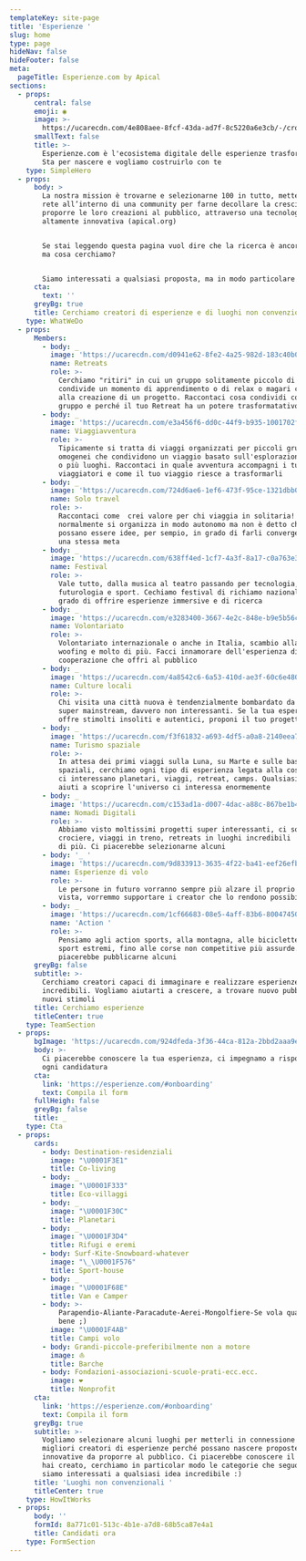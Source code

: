 ```yaml
---
templateKey: site-page
title: 'Esperienze '
slug: home
type: page
hideNav: false
hideFooter: false
meta:
  pageTitle: Esperienze.com by Apical
sections:
  - props:
      central: false
      emoji: ◉
      image: >-
        https://ucarecdn.com/4e808aee-8fcf-43da-ad7f-8c5220a6e3cb/-/crop/1110x1234/122,408/-/preview/
      smallText: false
      title: >-
        Esperienze.com è l'ecosistema digitale delle esperienze trasformative.
        Sta per nascere e vogliamo costruirlo con te
    type: SimpleHero
  - props:
      body: >
        La nostra mission è trovarne e selezionarne 100 in tutto, metterli in
        rete all’interno di una community per farne decollare la crescita e
        proporre le loro creazioni al pubblico, attraverso una tecnologia
        altamente innovativa (apical.org)


        Se stai leggendo questa pagina vuol dire che la ricerca è ancora aperta,
        ma cosa cerchiamo?


        Siamo interessati a qualsiasi proposta, ma in modo particolare a queste:
      cta:
        text: ''
      greyBg: true
      title: Cerchiamo creatori di esperienze e di luoghi non convenzionali
    type: WhatWeDo
  - props:
      Members:
        - body: _
          image: 'https://ucarecdn.com/d0941e62-8fe2-4a25-982d-183c40b0a0d6/'
          name: Retreats
          role: >-
            Cerchiamo "ritiri" in cui un gruppo solitamente piccolo di persone
            condivide un momento di apprendimento o di relax o magari collabora
            alla creazione di un progetto. Raccontaci cosa condividi con il tuo
            gruppo e perché il tuo Retreat ha un potere trasformatativo
        - body: _
          image: 'https://ucarecdn.com/e3a456f6-dd0c-44f9-b935-1001702f4ab6/'
          name: Viaggiavventura
          role: >-
            Tipicamente si tratta di viaggi organizzati per piccoli gruppi
            omogenei che condividono un viaggio basato sull'esplorazione di uno
            o più luoghi. Raccontaci in quale avventura accompagni i tuoi
            viaggiatori e come il tuo viaggio riesce a trasformarli
        - body: _
          image: 'https://ucarecdn.com/724d6ae6-1ef6-473f-95ce-1321dbb042e0/'
          name: Solo travel
          role: >-
            Raccontaci come  crei valore per chi viaggia in solitaria! Chi li fa
            normalmente si organizza in modo autonomo ma non è detto che non ci
            possano essere idee, per sempio, in grado di farli convergere verso
            una stessa meta
        - body: _
          image: 'https://ucarecdn.com/638ff4ed-1cf7-4a3f-8a17-c0a763e3aaa0/'
          name: Festival
          role: >-
            Vale tutto, dalla musica al teatro passando per tecnologia,
            futurologia e sport. Cechiamo festival di richiamo nazionale in
            grado di offrire esperienze immersive e di ricerca
        - body: _
          image: 'https://ucarecdn.com/e3283400-3667-4e2c-848e-b9e5b56c4b98/'
          name: Volontariato
          role: >-
            Volontariato internazionale o anche in Italia, scambio alla pari,
            woofing e molto di più. Facci innamorare dell'esperienza di
            cooperazione che offri al pubblico
        - body: _
          image: 'https://ucarecdn.com/4a8542c6-6a53-410d-ae3f-60c6e480c594/'
          name: Culture locali
          role: >-
            Chi visita una città nuova è tendenzialmente bombardato da offerte
            super mainstream, davvero non interessanti. Se la tua esperienza
            offre stimolti insoliti e autentici, proponi il tuo progetto  
        - body: _
          image: 'https://ucarecdn.com/f3f61832-a693-4df5-a0a8-2140eea7d918/'
          name: Turismo spaziale
          role: >-
            In attesa dei primi viaggi sulla Luna, su Marte e sulle basi
            spaziali, cerchiamo ogni tipo di esperienza legata alla cosmologia,
            ci interessano planetari, viaggi, retreat, camps. Qualsiasi cosa che
            aiuti a scoprire l'universo ci interessa enormemente
        - body: _
          image: 'https://ucarecdn.com/c153ad1a-d007-4dac-a88c-867be1b4659c/'
          name: Nomadi Digitali
          role: >-
            Abbiamo visto moltissimi progetti super interessanti, ci sono
            crociere, viaggi in treno, retreats in luoghi incredibili  e molto
            di più. Ci piacerebbe selezionarne alcuni 
        - body: '_ '
          image: 'https://ucarecdn.com/9d833913-3635-4f22-ba41-eef26efb277e/'
          name: Esperienze di volo
          role: >-
            Le persone in futuro vorranno sempre più alzare il proprio punto di
            vista, vorremmo supportare i creator che lo rendono possibile
        - body: _
          image: 'https://ucarecdn.com/1cf66683-08e5-4aff-83b6-800474504d64/'
          name: 'Action '
          role: >-
            Pensiamo agli action sports, alla montagna, alle biciclette e agli
            sport estremi, fino alle corse non competitive più assurde. Ci
            piacerebbe pubblicarne alcuni
      greyBg: false
      subtitle: >-
        Cerchiamo creatori capaci di immaginare e realizzare esperienze
        incredibili. Vogliamo aiutarti a crescere, a trovare nuovo pubblico e
        nuovi stimoli
      title: Cerchiamo esperienze
      titleCenter: true
    type: TeamSection
  - props:
      bgImage: 'https://ucarecdn.com/924dfeda-3f36-44ca-812a-2bbd2aaa9eaa/'
      body: >-
        Ci piacerebbe conoscere la tua esperienza, ci impegnamo a rispondere a
        ogni candidatura
      cta:
        link: 'https://esperienze.com/#onboarding'
        text: Compila il form
      fullHeigh: false
      greyBg: false
      title: _
    type: Cta
  - props:
      cards:
        - body: Destination-residenziali
          image: "\U0001F3E1"
          title: Co-living
        - body: _
          image: "\U0001F333"
          title: Eco-villaggi
        - body: _
          image: "\U0001F30C"
          title: Planetari
        - body: _
          image: "\U0001F3D4"
          title: Rifugi e eremi
        - body: Surf-Kite-Snowboard-whatever
          image: "\_\U0001F576"
          title: Sport-house
        - body: _
          image: "\U0001F68E"
          title: Van e Camper
        - body: >-
            Parapendio-Aliante-Paracadute-Aerei-Mongolfiere-Se vola qualcosa va
            bene ;)
          image: "\U0001F4AB"
          title: Campi volo
        - body: Grandi-piccole-preferibilmente non a motore
          image: ⛵️
          title: Barche
        - body: Fondazioni-associazioni-scuole-prati-ecc.ecc.
          image: ❤️
          title: Nonprofit
      cta:
        link: 'https://esperienze.com/#onboarding'
        text: Compila il form
      greyBg: true
      subtitle: >-
        Vogliamo selezionare alcuni luoghi per metterli in connessione con i
        migliori creatori di esperienze perché possano nascere proposte
        innovative da proporre al pubblico. Ci piacerebbe conoscere il luogo che
        hai creato, cerchiamo in particolar modo le categorie che seguono ma
        siamo interessati a qualsiasi idea incredibile :)
      title: 'Luoghi non convenzionali '
      titleCenter: true
    type: HowItWorks
  - props:
      body: ''
      formId: 8a771c01-513c-4b1e-a7d8-68b5ca87e4a1
      title: Candidati ora
    type: FormSection
---
```


